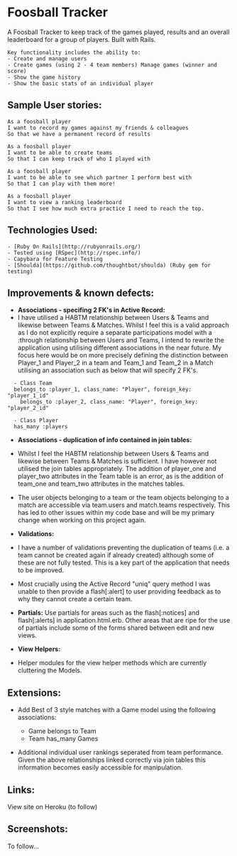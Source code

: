 Foosball Tracker
===================
A Foosball Tracker to keep track of the games played, results and an overall leaderboard for a group of players. Built with Rails.

```
Key functionality includes the ability to:
- Create and manage users
- Create games (using 2 - 4 team members) Manage games (winner and score)
- Show the game history
- Show the basic stats of an individual player
```

Sample User stories:
-------
```
As a foosball player
I want to record my games against my friends & colleagues
So that we have a permanent record of results

As a foosball player
I want to be able to create teams
So that I can keep track of who I played with

As a foosball player
I want to be able to see which partner I perform best with
So that I can play with them more!

As a foosball player
I want to view a ranking leaderboard
So that I see how much extra practice I need to reach the top.
```

Technologies Used:
-------
```
- [Ruby On Rails](http://rubyonrails.org/)
- Tested using [RSpec](http://rspec.info/)
- Capybara for Feature Testing
- [Shoulda](https://github.com/thoughtbot/shoulda) (Ruby gem for testing)
```

Improvements & known defects:
-------
- **Associations - specifing 2 FK's in Active Record:**
- I have utilised a HABTM relationship between Users & Teams and likewise between Teams & Matches. Whilst I feel this is a valid approach as I do not explicitly require a separate participations model with a :through relationship between Users and Teams, I intend to rewrite the application using utilising different associations in the near future. My focus here would be on more precisely defining the distinction between Player_1 and Player_2 in a team and Team_1 and Team_2 in a Match utilising an association such as below that will specify 2 FK's.

```
  - Class Team
  belongs_to :player_1, class_name: "Player", foreign_key: "player_1_id"
	belongs_to :player_2, class_name: "Player", foreign_key: "player_2_id"

  - Class Player
  has_many :players
```

- **Associations - duplication of info contained in join tables:**
- Whilst I feel the HABTM relationship between Users & Teams and likewise between Teams & Matches is sufficient. I have however not utilised the join tables appropriately. The addition of player_one and player_two attributes in the Team table is an error, as is the addition of team_one and team_two attributes in the matches tables.

- The user objects belonging to a team or the team objects belonging to a match are accessible via team.users and match.teams respectively. This has led to other issues within my code base and will be my primary change when working on this project again.


- **Validations:**
- I have a number of validations preventing the duplication of teams (i.e. a team cannot be created again if already created) although some of these are not fully tested. This is a key part of the application that needs to be improved.

- Most crucially using the Active Record "uniq" query method I was unable to then provide a flash[:alert] to user providing feedback as to why they cannot create a certain team. 


- **Partials:**
Use partials for areas such as the flash[:notices] and flash[:alerts] in application.html.erb. Other areas that are ripe for the use of partials include some of the forms shared between edit and new views.

- **View Helpers:**
- Helper modules for the view helper methods which are currently cluttering the Models.


Extensions:
-------

- Add Best of 3 style matches with a Game model using the following associations:
  -  Game belongs to Team
  -  Team has_many Games

- Additional individual user rankings seperated from team performance. Given the above relationships linked correctly via join tables this information becomes easily accessible for manipulation.

Links:
-------

View site on Heroku (to follow)


Screenshots:
-------

To follow...
